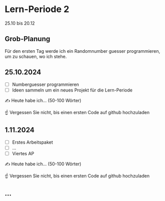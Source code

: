 # Lern-Periode 2

25.10 bis 20.12

## Grob-Planung
Für den ersten Tag werde ich ein Randomnumber guesser programmieren, um zu schauen, wo ich stehe. 

## 25.10.2024

- [ ] Numberguesser programmieren
- [ ] Ideen sammeln um ein neues Projekt für die Lern-Periode

✍️ Heute habe ich... (50-100 Wörter)

☝️ Vergessen Sie nicht, bis einen ersten Code auf github hochzuladen

## 1.11.2024

- [ ] Erstes Arbeitspaket
- [ ] ...
- [ ] Viertes AP

✍️ Heute habe ich... (50-100 Wörter)

☝️ Vergessen Sie nicht, bis einen ersten Code auf github hochzuladen

## ...

